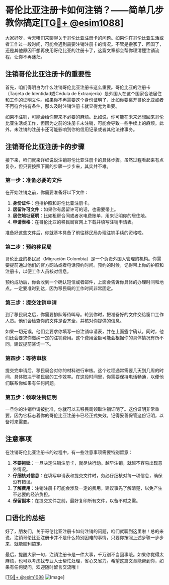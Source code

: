 # 哥伦比亚注册卡如何注销？——简单几步教你搞定[[TG💪+ @esim1088](https://t.me/s/esim1088)]

大家好呀，今天咱们来聊聊关于哥伦比亚注册卡的问题。如果你在哥伦比亚生活或者工作过一段时间，可能会遇到需要注销注册卡的情况。不管是搬家了、回国了，还是其他原因不想再使用哥伦比亚的注册卡了，这篇文章都会帮你理清楚注销流程，让你不再迷茫。

## 注销哥伦比亚注册卡的重要性

首先，咱们得明白为什么注销哥伦比亚注册卡这么重要。哥伦比亚的注册卡（Tarjeta de Identidad或Cédula de Extranjería）是外国人在这个国家合法居住和工作的证明文件。如果你不再需要这个身份证明了，比如你要离开哥伦比亚或者不再符合持有条件，那么及时注销注册卡就显得尤为重要。

如果不注销，可能会给你带来不必要的麻烦。比如说，你可能在未来还想回来哥伦比亚生活或工作，但因为之前的注册卡未注销，可能会导致一些手续上的麻烦。此外，未注销的注册卡还可能影响到你的信用记录或者其他法律事务。

## 注销哥伦比亚注册卡的步骤

接下来，咱们就来详细说说注销哥伦比亚注册卡的具体步骤。虽然过程看起来有点复杂，但只要按照下面的步骤一步步来，其实并不难。

### 第一步：准备必要的文件

在开始注销之前，你需要准备好以下文件：

1. **身份证件**：包括护照和哥伦比亚注册卡。
2. **居留许可文件**：如果你有居留许可的话，也需要带上。
3. **居住地址证明**：比如租房合同或者水电费账单，用来证明你的居住地。
4. **申请表格**：在哥伦比亚的移民局官网上下载并填写注销申请表。

准备好这些文件后，你就基本具备了前往移民局办理注销手续的资格啦。

### 第二步：预约移民局

哥伦比亚的移民局（Migración Colombia）是一个负责外国人管理的机构。你需要提前通过他们的官方网站或者电话预约时间。预约的时候，记得带上你的护照和注册卡，以便工作人员核对信息。

预约成功后，你会收到一个确认短信或者邮件，上面会告诉你具体的办理时间和地点。一定要准时到达，因为移民局的工作时间非常固定。

### 第三步：提交注销申请

到了移民局之后，你需要排队等待叫号。轮到你时，把准备好的文件交给窗口工作人员。他们会检查你的文件是否齐全，并核对你提供的信息。

如果一切无误，他们会要求你填写一份注销申请表，并在上面签字确认。同时，他们还会要求你缴纳一定的注销费用。这个费用金额可能会根据你的具体情况有所不同，建议提前咨询一下。

### 第四步：等待审核

提交完申请后，移民局会对你的材料进行审核。这个过程通常需要几天到几周的时间，具体取决于移民局的工作效率。在这段时间里，你需要保持电话畅通，以便他们联系你如果有任何问题。

### 第五步：领取注销证明

一旦你的注销申请被批准，你就可以去移民局领取注销证明了。这份证明非常重要，因为它标志着你的哥伦比亚注册卡已经正式失效。记得妥善保管这份证明，以备将来需要。

## 注意事项

在注销哥伦比亚注册卡的过程中，有一些注意事项需要特别留意：

1. **不要拖延**：一旦决定注销注册卡，就尽快行动。越早注销，就越不容易出现意外情况。
2. **仔细核对信息**：在填写申请表和提交文件时，务必仔细核对每一项信息，确保没有错误。
3. **了解费用**：注销注册卡可能会涉及一定的费用，建议事先了解清楚，以免产生不必要的经济负担。
4. **保留副本**：在提交文件之前，最好复印所有文件，以备不时之需。

## 口语化的总结

好了，朋友们，关于哥伦比亚注册卡如何注销的问题，咱们就聊到这里啦！总的来说，注销哥伦比亚注册卡并不是什么特别困难的事情，只要你按照上述步骤一步步来，就能顺利搞定。

最后，提醒大家一句，注销注册卡是一件大事，千万别不当回事哦。如果你觉得太麻烦，也可以考虑找专业人士帮忙处理，省心又省力。希望这篇文章能帮到你，如果有任何疑问，欢迎随时留言交流哦！

[[TG💪+ @esim1088](https://t.me/s/esim1088) ![Image](https://i.postimg.cc/4NQfJmqS/Snipaste-2025-05-13-00-14-12.png)]